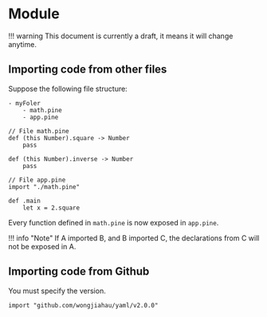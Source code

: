 # Module

!!! warning
    This document is currently a draft, it means it will change anytime.

## Importing code from other files

Suppose the following file structure:
```
- myFoler
    - math.pine
    - app.pine
```

```pine
// File math.pine
def (this Number).square -> Number
    pass

def (this Number).inverse -> Number
    pass
```

```pine
// File app.pine
import "./math.pine"

def .main 
    let x = 2.square
```

Every function defined in `math.pine` is now exposed in `app.pine`.

!!! info "Note"
    If A imported B, and B imported C, the declarations from C will not be exposed in A.

## Importing code from Github

You must specify the version.

```pine
import "github.com/wongjiahau/yaml/v2.0.0"

```